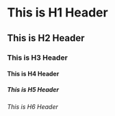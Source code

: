 # This is H1 Header
## This is H2 Header
### This is H3 Header
#### This is H4 Header
##### This is H5 Header
###### This is H6 Header
